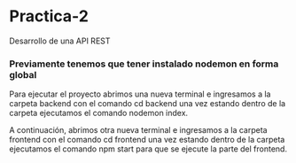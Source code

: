 # Practica-2
Desarrollo de una API REST
### Previamente tenemos que tener instalado nodemon en forma global

Para ejecutar el proyecto abrimos una nueva terminal e ingresamos a la carpeta backend con el comando cd backend una vez estando dentro
de la carpeta ejecutamos el comando nodemon index.
 
A continuación, abrimos otra nueva terminal e ingresamos a la carpeta frontend con el comando cd frontend una vez estando dentro de la
carpeta ejecutamos el comando npm start para que se ejecute la parte del frontend.
